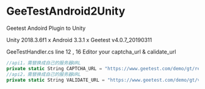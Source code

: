# GeeTestAndroid2Unity
Geetest Andoird Plugin to Unity

Unity 2018.3.6f1 x Android 3.3.1 x Geetest v4.0.7_20190311

GeeTestHandler.cs line 12 , 16 
Editor your captcha_url & calidate_url

```csharp
//api1，需替换成自己的服务器URL
private static String CAPTCHA_URL = "https://www.geetest.com/demo/gt/register-slide";
//api2，需替换成自己的服务器URL
private static String VALIDATE_URL = "https://www.geetest.com/demo/gt/validate-slide";
```
